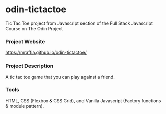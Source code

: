 # odin-tictactoe
Tic Tac Toe project from Javascript section of the Full Stack Javascript Course on The Odin Project

### Project Website
https://mraffia.github.io/odin-tictactoe/

### Project Description
A tic tac toe game that you can play against a friend.

### Tools
HTML, CSS (Flexbox & CSS Grid), and Vanilla Javascript (Factory functions & module pattern).
